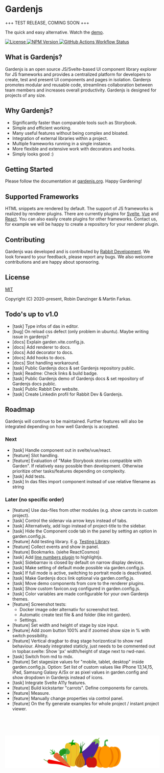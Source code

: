 # Gardenjs

+++ TEST RELEASE, COMING SOON +++

The quick and easy alternative. Watch the <a href="https://www.gardenjs.org/demo/">demo</a>.

<div>
  <a href="https://github.com/gardenjs/gardenjs/blob/main/LICENSE.md">
    <img src="https://img.shields.io/badge/License-MIT-green.svg" alt="License" data-canonical-src="https://img.shields.io/github/license/gardenjs/gardenjs.svg" style="max-width: 100%;">
  </a>
  <a href="https://www.npmjs.com/package/gardenjs" target="_blank">
    <img alt="NPM Version" src="https://img.shields.io/npm/v/gardenjs?color=blue">
  </a>
  <a href="https://github.com/gardenjs/gardenjs/actions">
    <img alt="GitHub Actions Workflow Status" src="https://img.shields.io/github/actions/workflow/status/gardenjs/gardenjs/workflow">
  </a>
</div>

## What is Gardenjs?

Gardenjs is an open source JS/Svelte-based UI component library explorer for JS frameworks and provides a centralized platform for developers to create, test and present UI components and pages in isolation. Gardenjs promotes modular and reusable code, streamlines collaboration between team members and increases overall productivity. Gardenjs is designed for projects of any size.

## Why Gardenjs?

- Significantly faster than comparable tools such as Storybook.
- Simple and efficient working.
- Many useful features without being complex and bloated.
- Integration of external libraries within a project.
- Multiple frameworks running in a single instance.
- More flexible and extensive work with decorators and hooks.
- Simply looks good :)

## Getting Started

Please follow the documentation at <a href="https://www.gardenjs.org/docs" target="_blank">gardenjs.org</a>. Happy Gardening!

## Supported Frameworks

HTML snippets are rendered by default. The support of JS frameworks is realized by renderer plugins. There are currently plugins for <a href="https://github.com/gardenjs/render-plugin-svelte" target="_blank">Svelte</a>, <a href="https://github.com/gardenjs/render-plugin-vue" target="_blank">Vue</a> and <a href="https://github.com/gardenjs/render-plugin-react" target="_blank">React</a>. You can also easily create plugins for other frameworks. Contact us, for example we will be happy to create a repository for your renderer plugin.

## Contributing

Gardenjs was developed and is contributed by <a href="https://www.rabbitdevelopment.com" target="_blank">Rabbit Development</a>. We look forward to your feedback, please report any bugs. We also welcome contributions and are happy about sponsoring.

## License

[MIT](https://github.com/gardenjs/gardenjs?tab=MIT-1-ov-file#readme)

Copyright (C) 2020-present, Robin Danzinger & Martin Farkas.

## Todo's up to v1.0

- [task] Type infos of das in editor.
- [bug] On reload css defect (only problem in ubuntu). Maybe writing issue in gardenjs?
- [docs] Explain garden.vite.config.js.
- [docs] Add renderer to docs.
- [docs] Add decorator to docs.
- [docs] Add hooks to docs.
- [docs] Slot handling workaround.
- [task] Public Gardenjs docs & set Gardenjs repository public.
- [task] Readme: Check links & build badge.
- [task] Public Gardenjs demo of Gardenjs docs & set repository of Gardenjs docs public.
- [task] Public Rabbit Dev website.
- [task] Create Linkedin profil for Rabbit Dev & Gardenjs.

## Roadmap

Gardenjs will continue to be maintained. Further features will also be integrated depending on how well Gardenjs is accepted.

### Next

- [task] Handle component out in svelte/vue/react.
- [feature] Slot handling.
- [feature] Evaluation of "Make Storybook stories compatible with Garden". If relatively easy possible then development. Otherwise prioritize other tasks/features depending on complexity.
- [task] Add tests.
- [task] In das files import component instead of use relative filename as string

### Later (no specific order)

- [feature] Use das-files from other modules (e.g. show carrots in custom project).
- [task] Control the sidenav via arrow keys instead of tabs.
- [task] Alternatively, add logo instead of project-title to the sidebar.
- [task] Hide the Component code tab in the panel by setting an option in garden.config.js.
- [feature] Add testing library. E.g. [Testing Library](https://testing-library.com/).
- [feature] Collect events and show in panel.
- [feature] Bookmarks. (siehe ReactCosmos)
- [task] Add [line numbers plugin](https://github.com/wcoder/highlightjs-line-numbers.js) to highlightjs.
- [task] Sidebarnav is closed by default on narrow display devices.
- [task] Make setting of default mode possible via garden.config.js.
- [task] If full mode is active, switching to portrait mode is deactivated.
- [task] Make Gardenjs docs link optional via garden.config.js.
- [task] Move demo components from core to the renderer plugins.
- [task] Show custom favicon.svg configured in garden.config.js.
- [task] Color variables are made configurable for your own Gardenjs themes.
- [feature] Screenshot tests:
  - Docker image oder alternativ for screenshot test.
  - Automatic create test file & and folder (like init garden).
  - Settings.
- [feature] Set width and height of stage by size input.
- [feature] Add zoom button 100% and if zoomed show size in % with switch possibility.
- [feature] Vertical dragbar to drag stage horizontical to show rwd behaviour. Already integrated staticly, just needs to be commented out in topbar.svelte: Show 'px' width/height of stage next to rwd-navi.
- [task] Switch from md to mdx.
- [feature] Set stagesize values for "mobile, tablet, desktop" inside garden.config.js. Option: Set list of custom values like iPhone 13,14,15, iPad, Samsung Galaxy A/Sx or as pixel values in garden.config and show dropdown in Gardenjs instead of icons.
- [task] Integrate Svelte A11y features.
- [feature] Build kickstarter "carrots". Define components for carrots.
- [feature] Measure.
- [feature] Manually change properties via control panel.
- [feature] On the fly generate examples for whole project / instant project viewer.

<br><br><br><p align="center"><img src="src/client/assets/icons/logo.svg"></p>
